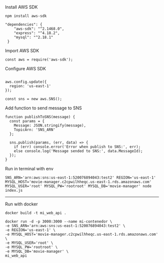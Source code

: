 Install AWS SDK

```
npm install aws-sdk

"dependencies": {
    "aws-sdk": "^2.1468.0",
    "express": "^4.18.2",
    "mysql": "^2.18.1"
 }

```

Import AWS SDK

```
const aws = require('aws-sdk');
```

Configure AWS SDK

```

aws.config.update({
  region: 'us-east-1'
});

const sns = new aws.SNS();
```

Add function to send message to SNS

```
function publishToSNS(message) {
  const params = {
    Message: JSON.stringify(message),
    TopicArn: 'SNS_ARN'
  };

  sns.publish(params, (err, data) => {
    if (err) console.error('Error when publish to SNS:', err);
    else console.log('Message sended to SNS:', data.MessageId);
  });
}
```
Run in terminal with env

```
SNS_ARN='arn:aws:sns:us-east-1:520076894043:test2' REGION='us-east-1' MYSQL_HOST='movie-manager.c2cpwilhheqc.us-east-1.rds.amazonaws.com' MYSQL_USER='root' MYSQL_PW='rootroot' MYSQL_DB='movie-manager' node index.js
```

-------------------

Run with docker

```
docker build -t mi_web_api .

docker run -d -p 3000:3000 --name mi-contenedor \
-e SNS_ARN='arn:aws:sns:us-east-1:520076894043:test2' \
-e REGION='us-east-1' \
-e MYSQL_HOST='movie-manager.c2cpwilhheqc.us-east-1.rds.amazonaws.com' \
-e MYSQL_USER='root' \
-e MYSQL_PW='rootroot' \
-e MYSQL_DB='movie-manager' \
mi_web_api

```

